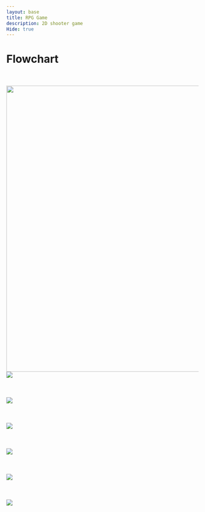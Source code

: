 ```yaml
---
layout: base
title: RPG Game
description: 2D shooter game
Hide: true
---
```

<h1>Flowchart</h1>
<br><br>
<img src="https://private-user-images.githubusercontent.com/188913495/409418891-0d7b4666-1083-4940-9376-83965e77a684.png?jwt=eyJhbGciOiJIUzI1NiIsInR5cCI6IkpXVCJ9.eyJpc3MiOiJnaXRodWIuY29tIiwiYXVkIjoicmF3LmdpdGh1YnVzZXJjb250ZW50LmNvbSIsImtleSI6ImtleTUiLCJleHAiOjE3MzkzMDQ2MDIsIm5iZiI6MTczOTMwNDMwMiwicGF0aCI6Ii8xODg5MTM0OTUvNDA5NDE4ODkxLTBkN2I0NjY2LTEwODMtNDk0MC05Mzc2LTgzOTY1ZTc3YTY4NC5wbmc_WC1BbXotQWxnb3JpdGhtPUFXUzQtSE1BQy1TSEEyNTYmWC1BbXotQ3JlZGVudGlhbD1BS0lBVkNPRFlMU0E1M1BRSzRaQSUyRjIwMjUwMjExJTJGdXMtZWFzdC0xJTJGczMlMkZhd3M0X3JlcXVlc3QmWC1BbXotRGF0ZT0yMDI1MDIxMVQyMDA1MDJaJlgtQW16LUV4cGlyZXM9MzAwJlgtQW16LVNpZ25hdHVyZT1kZTAzNzM5OTA0NjI2YzEwYTgwNGI0NGY0MWJjYjcwNmNiODE2MGQ5NmQ2NGE4Y2ZkNDVlNDdmNzkzOWY4NDYzJlgtQW16LVNpZ25lZEhlYWRlcnM9aG9zdCJ9.H7dGiH-6UABJFxvr3dWH_hIW1GUeAHt74fhZGsREiRc" width="900" height="750" >


<img src="/tanay2452/images/sprite.png">
<br><br><br><br>

<img src="/tanay2452/images/Sprite_2.png">
<br><br><br><br>

<img src="/tanay2452/images/aaravleftrun.gif">
<br><br><br><br>

<img src="/tanay2452/images/aaravrightrun.gif">
<br><br><br><br>

<img src="/tanay2452/images/New_Piskel.gif">
<br><br><br><br>

<img src="/tanay2452/images/Ruhaan_Idle.gif">